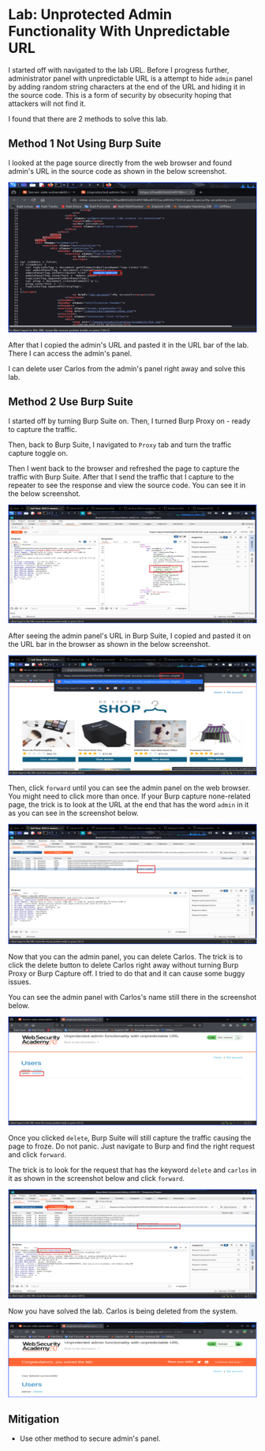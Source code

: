 # Lab: Unprotected Admin Functionality With Unpredictable URL

I started off with navigated to the lab URL. Before I progress further, administrator panel with unpredictable URL is a attempt to hide `admin` panel by adding random string characters at the end of the URL and hiding it in the source code. This is a form of security by obsecurity hoping that attackers will not find it.

I found that there are 2 methods to solve this lab.

## Method 1 Not Using Burp Suite

I looked at the page source directly from the web browser and found admin's URL in the source code as shown in the below screenshot.

![lookAtTheLabSourceCodeDirectlyWithoutBurp](Images/PortSwiggerAccessControl-lab2-0.png)

After that I copied the admin's URL and pasted it in the URL bar of the lab. There I can access the admin's panel.

I can delete user Carlos from the admin's panel right away and solve this lab.

## Method 2 Use Burp Suite

I started off by turning Burp Suite on. Then, I turned Burp Proxy on - ready to capture the traffic.

Then, back to Burp Suite, I navigated to `Proxy` tab and turn the traffic capture toggle on.

Then I went back to the browser and refreshed the page to capture the traffic with Burp Suite. After that I send the traffic that I capture to the repeater to see the response and view the source code.
You can see it in the below screenshot.

![seeAdminURLthroughBurp](Images/PortSwiggerAccessControl-lab2-1.png)

After seeing the admin panel's URL in Burp Suite, I copied and pasted it on the URL bar in the browser as shown in the below screenshot.

![navigateToAdminURL](Images/PortSwiggerAccessControl-lab2-2.png)

Then, click `forward` until you can see the admin panel on the web browser. You might need to click more than once. If your Burp capture none-related page, the trick is to look at the URL at the end that has the word `admin` in it as you can see in the screenshot below.

![useBurpToCaptureAdminURL](Images/PortSwiggerAccessControl-lab2-3.png)

Now that you can the admin panel, you can delete Carlos. The trick is to click the delete button to delete Carlos right away without turning Burp Proxy or Burp Capture off. I tried to do that and it can cause some buggy issues.

You can see the admin panel with Carlos's name still there in the screenshot below.

![getAccessToAdminURL](Images/PortSwiggerAccessControl-lab2-4.png)

Once you clicked `delete`, Burp Suite will still capture the traffic causing the page to froze. Do not panic. Just navigate to Burp and find the right request and click `forward`.

The trick is to look for the request that has the keyword `delete` and `carlos` in it as shown in the screenshot below and click `forward`.

![deleteCarlosFromBurp](Images/PortSwiggerAccessControl-lab2-5.png)

Now you have solved the lab. Carlos is being deleted from the system.

![successfullyDeleteCarlos](Images/PortSwiggerAccessControl-lab2-6.png)


## Mitigation

+ Use other method to secure admin's panel.
